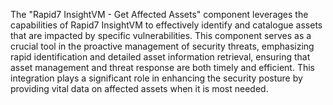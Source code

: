 The "Rapid7 InsightVM - Get Affected Assets" component leverages the capabilities of Rapid7 InsightVM to effectively identify and catalogue assets that are impacted by specific vulnerabilities. This component serves as a crucial tool in the proactive management of security threats, emphasizing rapid identification and detailed asset information retrieval, ensuring that asset management and threat response are both timely and efficient. This integration plays a significant role in enhancing the security posture by providing vital data on affected assets when it is most needed.
